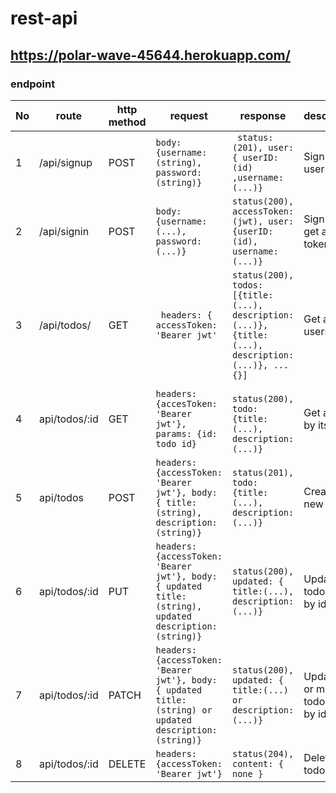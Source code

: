 # rest-api

## https://polar-wave-45644.herokuapp.com/

### endpoint

No|route|http method|request|response|description|
---|---|---|---|---|---|
1|/api/signup| POST|```body: {username: (string), password: (string)} ```|``` status: (201), user: { userID: (id) ,username:(...)}```| Sign up user
2|/api/signin|POST|```body: {username:(...), password:(...)}```|```status(200), accessToken:(jwt), user: {userID: (id), username:(...)} ```| Sign in and get access token
3|/api/todos/| GET|``` headers: { accessToken: 'Bearer jwt'```| ```status(200), todos: [{title: (...), description:(...)}, {title:(...), description:(...)}, ...{}]``` | Get all users todos
4|api/todos/:id| GET|```headers: {accesToken: 'Bearer jwt'}, params: {id: todo id} ```| ``` status(200), todo: {title:(...), description:(...)}```| Get a todo by its id
5|api/todos | POST| ``` headers: {accessToken: 'Bearer jwt'}, body: { title:(string), description:(string)} ```|```status(201), todo: {title:(...), description:(...)}```| Create a new todo
6|api/todos/:id |PUT| ```headers:{accessToken: 'Bearer jwt'}, body: { updated title:(string), updated description: (string)}```| ```status(200), updated: { title:(...), description:(...)} ```| Update all todo fields by id
7|api/todos/:id |PATCH| ```headers:{accessToken: 'Bearer jwt'}, body: { updated title:(string) or updated description: (string)}```| ```status(200), updated: { title:(...) or description:(...)} ```| Update one or multiple todo fields by id
8|api/todos/:id |DELETE| ```headers: {accessToken: 'Bearer jwt'} ```| ```status(204), content: { none } ```| Delete a todo by id|


